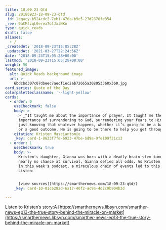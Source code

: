 ```yaml
---
title: 18.09.23 Qtd
slug: 20180923-18-09-23-qtd
_id: legacy-b524cdc2-7eb1-470a-b9e5-27d2870fe354
_rev: 0aCMfzqL0erea7otJxlNKn
type: quick_reads
draft: false
aliases:
  - /
_createdAt: '2018-09-23T15:05:28Z'
_updatedAt: '2021-03-27T22:24:56Z'
date: '2018-09-23T15:05:28+00:00'
lastmod: '2018-09-23T15:05:28+00:00'
weight: 50
featured_image:
  alt: Quick Reads background image
  url: >-
    6bdcbd307c07dbeec7aecf1ec2ab72665a308053360x360.jpg
card_series: Quote of the Day
colorpaletteclassname: '--light-yellow'
cards:
  - order: 0
    useCheckmark: false
    body: >-
      > _“It taught me about the importance of prayer. It taught me the
      importance of surrendering to God, surrendering your fears to Him, and
      just knowing that whatever happens, whether it’s going to be a bad outcome
      or a good outcome, He is going to be there to help you get through it.”_
    citation: Kristen Masciantonio
    _key: card-1-8623f7fe-6923-47be-bd9a-9fe109f21c13
  - order: 1
    useCheckmark: true
    body: >-
      Kristen's daughter, Gianna was born with a deadly brain stem tumor. Given
      nearly no chance at survival, Gianna defied all odds. As Kristen describes
      in this week's podcast, a miraculous chain of events led to this outcome.
      Listen:


      [view sources](https://smarthernews.com/18-09-23-qtd/)
    _key: card-10-01c6282d-6a17-40f2-ac9a-4d2c9b904b3d

---
```

Listen to Kristen’s story:A [https://smarthernews.libsyn.com/smarther-news-ep13-the-true-story-behind-the-miracle-on-market](https://smarthernews.libsyn.com/smarther-news-ep13-the-true-story-behind-the-miracle-on-market)